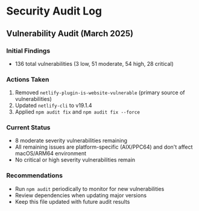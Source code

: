 # Security Audit Log

## Vulnerability Audit (March 2025)

### Initial Findings
- 136 total vulnerabilities (3 low, 51 moderate, 54 high, 28 critical)

### Actions Taken
1. Removed `netlify-plugin-is-website-vulnerable` (primary source of vulnerabilities)
2. Updated `netlify-cli` to v19.1.4
3. Applied `npm audit fix` and `npm audit fix --force`

### Current Status
- 8 moderate severity vulnerabilities remaining
- All remaining issues are platform-specific (AIX/PPC64) and don't affect macOS/ARM64 environment
- No critical or high severity vulnerabilities remain

### Recommendations
- Run `npm audit` periodically to monitor for new vulnerabilities
- Review dependencies when updating major versions
- Keep this file updated with future audit results
